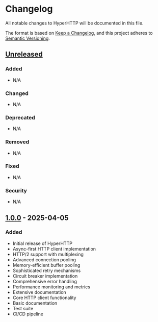 # Changelog

All notable changes to HyperHTTP will be documented in this file.

The format is based on [Keep a Changelog](https://keepachangelog.com/en/1.0.0/),
and this project adheres to [Semantic Versioning](https://semver.org/spec/v2.0.0.html).

## [Unreleased]

### Added
- N/A

### Changed
- N/A

### Deprecated
- N/A

### Removed
- N/A

### Fixed
- N/A

### Security
- N/A

## [1.0.0] - 2025-04-05

### Added
- Initial release of HyperHTTP
- Async-first HTTP client implementation
- HTTP/2 support with multiplexing
- Advanced connection pooling
- Memory-efficient buffer pooling
- Sophisticated retry mechanisms
- Circuit breaker implementation
- Comprehensive error handling
- Performance monitoring and metrics
- Extensive documentation
- Core HTTP client functionality
- Basic documentation
- Test suite
- CI/CD pipeline

[Unreleased]: https://github.com/lmousom/hyperhttp/compare/v1.0.0...HEAD
[1.0.0]: https://github.com/lmousom/hyperhttp/releases/tag/v1.0.0 